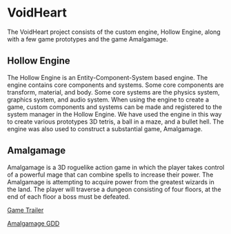# VoidHeart
The VoidHeart project consists of the custom engine, Hollow Engine, along with a few game prototypes and the game Amalgamage.

## Hollow Engine
The Hollow Engine is an Entity-Component-System based engine. The engine contains core components and systems. Some core components are transform, material, and body. Some core systems are the physics system, graphics system, and audio system. When using the engine to create a game, custom components and systems can be made and registered to the system manager in the Hollow Engine. We have used the engine in this way to create various prototypes 3D tetris, a ball in a maze, and a bullet hell. The engine was also used to construct a substantial game, Amalgamage.

## Amalgamage
Amalgamage is a 3D roguelike action game in which the player takes control of a powerful mage that can combine spells to increase their power. The Amalgamage is attempting to acquire power from the greatest wizards in the land. The player will traverse a dungeon consisting of four floors, at the end of each floor a boss must be defeated.

[Game Trailer](https://youtu.be/fU9xLdfP-vI)

[Amalgamage GDD](https://docs.google.com/document/d/1TXMjklcTpqKOgwnXbcsTMc5rB2kP_F7jq8PmoE2NyQU/edit?usp=sharing)
